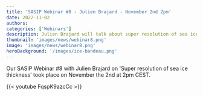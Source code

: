 ```yaml
---
title: 'SASIP Webinar #8 - Julien Brajard - November 2nd 2pm'
date: 2022-11-02
authors:
categories: ['Webinars']
description: Julien Brajard will talk about super resolution of sea ice thickness
thumbnail: 'images/news/webinar8.png'
image: 'images/news/webinar8.png'
heroBackground: '/images/ice-bandeau.png'
---
```



Our SASIP Webinar #8 with Julien Brajard on 'Super resolution of sea ice thickness' took place on November the 2nd at 2pm CEST. 

{{< youtube FqspK9azcCc >}}

